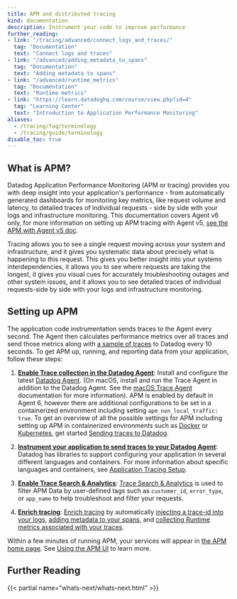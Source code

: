 ```yaml
---
title: APM and distributed tracing
kind: documentation
description: Instrument your code to improve performance
further_reading:
- link: "/tracing/advanced/connect_logs_and_traces/"
  tag: "Documentation"
  text: "Connect logs and traces"
- link: "/advanced/adding_metadata_to_spans"
  tag: "Documentation"
  text: "Adding metadata to spans"
- link: "/advanced/runtime_metrics"
  tag: "Documentation"
  text: "Runtime metrics"
- link: "https://learn.datadoghq.com/course/view.php?id=4"
  tag: "Learning Center"
  text: "Introduction to Application Performance Monitoring"
aliases:
  - /tracing/faq/terminology
  - /tracing/guide/terminology
disable_toc: true
---
```


## What is APM?

 Datadog Application Performance Monitoring (APM or tracing) provides you with deep insight into your application's performance - from automatically generated dashboards for monitoring key metrics, like request volume and latency, to detailed traces of individual requests - side by side with your logs and infrastructure monitoring. This documentation covers Agent v6 only, for more information on setting up APM tracing with Agent v5, [see the APM with Agent v5 doc][1].

 Tracing allows you to see a single request moving across your system and infrastructure, and it gives you systematic data about precisely what is happening to this request. This gives you better insight into your systems interdependencies, it allows you to see where requests are taking the longest, it gives you visual cues for accurately troubleshooting outages and other system issues, and it allows you to see detailed traces of individual requests-side by side with your logs and infrastructure monitoring.

## Setting up APM

The application code instrumentation sends traces to the Agent every second. The Agent then calculates performance metrics over all traces and send those metrics along with [a sample of traces][2] to Datadog every 10 seconds. To get APM up, running, and reporting data from your application, follow these steps:

1. **[Enable Trace collection in the Datadog Agent][3]**:
   Install and configure the latest [Datadog Agent][4]. (On macOS, install and run the Trace Agent in addition to the Datadog Agent. See the [macOS Trace Agent][5] documentation for more information). APM is enabled by default in Agent 6, however there are additional configurations to be set in a containerized environment including setting `apm_non_local_traffic: true`. To get an overview of all the possible settings for APM including setting up APM in containerized environments such as [Docker][6] or [Kubernetes][7], get started [Sending traces to Datadog][3].

2. **[Instrument your application to send traces to your Datadog Agent][8]**:
  Datadog has libraries to support configuring your application in several different languages and containers. For more information about specific languages and containers, see [Application Tracing Setup][8].
   
3. **[Enable Trace Search & Analytics][9]**: 
  [Trace Search & Analytics][9] is used to filter APM Data by user-defined tags such as `customer_id`, `error_type`, or `app_name` to help troubleshoot and filter your requests.

4. **[Enrich tracing][9]**:
  [Enrich tracing][10] by automatically [injecting a trace-id into your logs][11], [adding metadata to your spans][12], and [collecting Runtime metrics associated with your traces][13].

Within a few minutes of running APM, your services will appear in [the APM home page][14]. See [Using the APM UI][15] to learn more.

## Further Reading

{{< partial name="whats-next/whats-next.html" >}}

[1]: /tracing/guide/agent-5-tracing-setup
[2]: /tracing/guide/trace_sampling_and_storage/#trace-sampling
[3]: /tracing/send_traces
[4]: /tracing/setup/python
[5]: https://github.com/DataDog/datadog-agent/tree/master/docs/trace-agent#run-on-macos
[6]: /agent/docker/apm
[7]: /agent/kubernetes/daemonset_setup
[8]: /tracing/setup
[9]: /tracing/trace_search_and_analytics
[10]: /tracing/advanced
[11]: /tracing/advanced/connect_logs_and_traces
[12]: /tracing/advanced/adding_metadata_to_spans/?tab=java
[13]: /tracing/advanced/runtime_metrics/?tab=java
[14]: https://app.datadoghq.com/apm/home
[15]: /tracing/visualization
